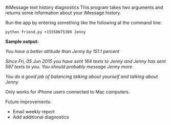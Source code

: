 #iMessage text history diagnostics
This program takes two arguments and returns some information about your iMessage history.

Run the app by entering something like the following at the command line:

```python friend.py +15558675309 Jenny```

**Sample output:**

*You have a better attitude than Jenny by 151.1 percent*

*Since Fri, 05 Jun 2015 you have sent 164 texts to Jenny
and Jenny has sent 597 texts to you.
You should probably message Jenny more.*

*You do a good job of balancing talking about yourself and talking about Jenny*

Only works for iPhone users connected to Mac computers.

Future improvements:
* Email weekly report
* Add additional diagnostics
